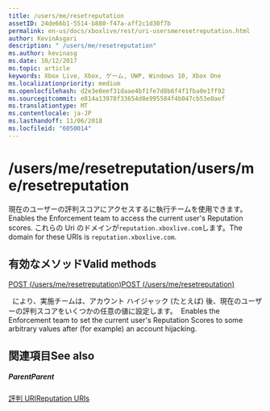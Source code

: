 ```yaml
---
title: /users/me/resetreputation
assetID: 24de66b1-5514-b880-f47a-aff2c1d30f7b
permalink: en-us/docs/xboxlive/rest/uri-usersmeresetreputation.html
author: KevinAsgari
description: " /users/me/resetreputation"
ms.author: kevinasg
ms.date: 10/12/2017
ms.topic: article
keywords: Xbox Live, Xbox, ゲーム, UWP, Windows 10, Xbox One
ms.localizationpriority: medium
ms.openlocfilehash: d2e3e0eef31daae4bf1fe7d8b6f4f1fba0e1ff92
ms.sourcegitcommit: e814a13978f33654d8e995584f4b047cb53e0aef
ms.translationtype: MT
ms.contentlocale: ja-JP
ms.lasthandoff: 11/06/2018
ms.locfileid: "6050014"
---
```

# <a name="usersmeresetreputation"></a><span data-ttu-id="9a3ff-104">/users/me/resetreputation</span><span class="sxs-lookup"><span data-stu-id="9a3ff-104">/users/me/resetreputation</span></span>
<span data-ttu-id="9a3ff-105">現在のユーザーの評判スコアにアクセスするに執行チームを使用できます。</span><span class="sxs-lookup"><span data-stu-id="9a3ff-105">Enables the Enforcement team to access the current user's Reputation scores.</span></span> <span data-ttu-id="9a3ff-106">これらの Uri のドメインが`reputation.xboxlive.com`します。</span><span class="sxs-lookup"><span data-stu-id="9a3ff-106">The domain for these URIs is `reputation.xboxlive.com`.</span></span>
  
<a id="ID4EV"></a>

 
## <a name="valid-methods"></a><span data-ttu-id="9a3ff-107">有効なメソッド</span><span class="sxs-lookup"><span data-stu-id="9a3ff-107">Valid methods</span></span>

[<span data-ttu-id="9a3ff-108">POST (/users/me/resetreputation)</span><span class="sxs-lookup"><span data-stu-id="9a3ff-108">POST (/users/me/resetreputation)</span></span>](uri-usersmeresetreputationpost.md)

<span data-ttu-id="9a3ff-109">&nbsp;&nbsp;により、実施チームは、アカウント ハイジャック (たとえば) 後、現在のユーザーの評判スコアをいくつかの任意の値に設定します。</span><span class="sxs-lookup"><span data-stu-id="9a3ff-109">&nbsp;&nbsp;Enables the Enforcement team to set the current user's Reputation Scores to some arbitrary values after (for example) an account hijacking.</span></span>
 
<a id="ID4E6"></a>

 
## <a name="see-also"></a><span data-ttu-id="9a3ff-110">関連項目</span><span class="sxs-lookup"><span data-stu-id="9a3ff-110">See also</span></span>
 
<a id="ID4EBB"></a>

 
##### <a name="parent"></a><span data-ttu-id="9a3ff-111">Parent</span><span class="sxs-lookup"><span data-stu-id="9a3ff-111">Parent</span></span> 

[<span data-ttu-id="9a3ff-112">評判 URI</span><span class="sxs-lookup"><span data-stu-id="9a3ff-112">Reputation URIs</span></span>](atoc-reference-reputation.md)

   
